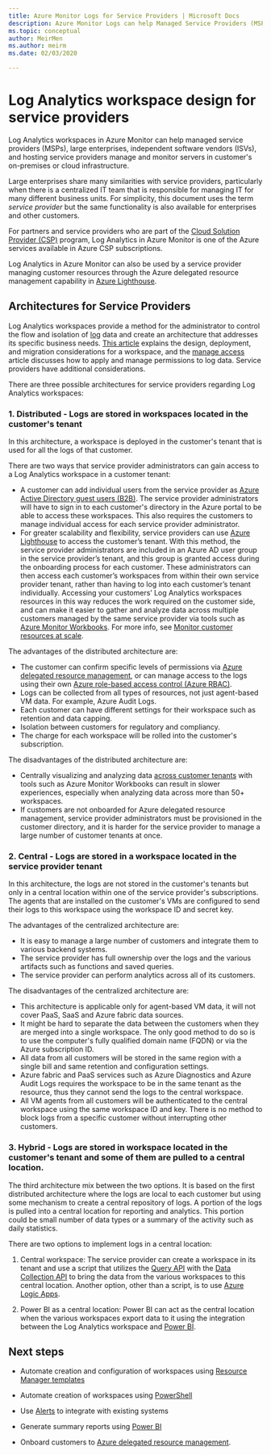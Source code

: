 ```yaml
---
title: Azure Monitor Logs for Service Providers | Microsoft Docs
description: Azure Monitor Logs can help Managed Service Providers (MSPs), large enterprises, Independent Software Vendors (ISVs) and hosting service providers manage and monitor servers in customer's on-premises or cloud infrastructure.
ms.topic: conceptual
author: MeirMen
ms.author: meirm
ms.date: 02/03/2020

---
```


# Log Analytics workspace design for service providers

Log Analytics workspaces in Azure Monitor can help managed service providers (MSPs), large enterprises, independent software vendors (ISVs), and hosting service providers manage and monitor servers in customer's on-premises or cloud infrastructure.

Large enterprises share many similarities with service providers, particularly when there is a centralized IT team that is responsible for managing IT for many different business units. For simplicity, this document uses the term *service provider* but the same functionality is also available for enterprises and other customers.

For partners and service providers who are part of the [Cloud Solution Provider (CSP)](https://partner.microsoft.com/membership/cloud-solution-provider) program, Log Analytics in Azure Monitor is one of the Azure services available in Azure CSP subscriptions.

Log Analytics in Azure Monitor can also be used by a service provider managing customer resources through the Azure delegated resource management capability in [Azure Lighthouse](../../lighthouse/overview.md).

## Architectures for Service Providers

Log Analytics workspaces provide a method for the administrator to control the flow and isolation of [log](../logs/data-platform-logs.md) data and create an architecture that addresses its specific business needs. [This article](../logs/workspace-design.md) explains the design, deployment, and migration considerations for a workspace, and the [manage access](../logs/manage-access.md) article discusses how to apply and manage permissions to log data. Service providers have additional considerations.

There are three possible architectures for service providers regarding Log Analytics workspaces:

### 1. Distributed - Logs are stored in workspaces located in the customer's tenant

In this architecture, a workspace is deployed in the customer's tenant that is used for all the logs of that customer.

There are two ways that service provider administrators can gain access to a Log Analytics workspace in a customer tenant:

- A customer can add individual users from the service provider as [Azure Active Directory guest users (B2B)](../../active-directory/external-identities/what-is-b2b.md). The service provider administrators will have to sign in to each customer's directory in the Azure portal to be able to access these workspaces. This also requires the customers to manage individual access for each service provider administrator.
- For greater scalability and flexibility, service providers can use [Azure Lighthouse](../../lighthouse/overview.md) to access the customer’s tenant. With this method, the service provider administrators are included in an Azure AD user group in the service provider’s tenant, and this group is granted access during the onboarding process for each customer. These administrators can then access each customer’s workspaces from within their own service provider tenant, rather than having to log into each customer’s tenant individually. Accessing your customers’ Log Analytics workspaces resources in this way reduces the work required on the customer side, and can make it easier to gather and analyze data across multiple customers managed by the same service provider via tools such as [Azure Monitor Workbooks](../visualize/workbooks-overview.md). For more info, see [Monitor customer resources at scale](../../lighthouse/how-to/monitor-at-scale.md).

The advantages of the distributed architecture are:

* The customer can confirm specific levels of permissions via [Azure delegated resource management](../../lighthouse/concepts/architecture.md), or can manage access to the logs using their own [Azure role-based access control (Azure RBAC)](../../role-based-access-control/overview.md).
* Logs can be collected from all types of resources, not just agent-based VM data. For example, Azure Audit Logs.
* Each customer can have different settings for their workspace such as retention and data capping.
* Isolation between customers for regulatory and compliancy.
* The charge for each workspace will be rolled into the customer's subscription.

The disadvantages of the distributed architecture are:

* Centrally visualizing and analyzing data [across customer tenants](cross-workspace-query.md) with tools such as Azure Monitor Workbooks can result in slower experiences, especially when analyzing data across more than 50+ workspaces.
* If customers are not onboarded for Azure delegated resource management, service provider administrators must be provisioned in the customer directory, and it is harder for the service provider to manage a large number of customer tenants at once.

### 2. Central - Logs are stored in a workspace located in the service provider tenant

In this architecture, the logs are not stored in the customer's tenants but only in a central location within one of the service provider's subscriptions. The agents that are installed on the customer's VMs are configured to send their logs to this workspace using the workspace ID and secret key.

The advantages of the centralized architecture are:

* It is easy to manage a large number of customers and integrate them to various backend systems.
* The service provider has full ownership over the logs and the various artifacts such as functions and saved queries.
* The service provider can perform analytics across all of its customers.

The disadvantages of the centralized architecture are:

* This architecture is applicable only for agent-based VM data, it will not cover PaaS, SaaS and Azure fabric data sources.
* It might be hard to separate the data between the customers when they are merged into a single workspace. The only good method to do so is to use the computer's fully qualified domain name (FQDN) or via the Azure subscription ID.
* All data from all customers will be stored in the same region with a single bill and same retention and configuration settings.
* Azure fabric and PaaS services such as Azure Diagnostics and Azure Audit Logs requires the workspace to be in the same tenant as the resource, thus they cannot send the logs to the central workspace.
* All VM agents from all customers will be authenticated to the central workspace using the same workspace ID and key. There is no method to block logs from a specific customer without interrupting other customers.

### 3. Hybrid - Logs are stored in workspace located in the customer's tenant and some of them are pulled to a central location.

The third architecture mix between the two options. It is based on the first distributed architecture where the logs are local to each customer but using some mechanism to create a central repository of logs. A portion of the logs is pulled into a central location for reporting and analytics. This portion could be small number of data types or a summary of the activity such as daily statistics.

There are two options to implement logs in a central location:

1. Central workspace: The service provider can create a workspace in its tenant and use a script that utilizes the [Query API](https://dev.loganalytics.io/) with the [Data Collection API](../logs/data-collector-api.md) to bring the data from the various workspaces to this central location. Another option, other than a script, is to use [Azure Logic Apps](../../logic-apps/logic-apps-overview.md).

2. Power BI as a central location: Power BI can act as the central location when the various workspaces export data to it using the integration between the Log Analytics workspace and [Power BI](./log-powerbi.md).

## Next steps

* Automate creation and configuration of workspaces using [Resource Manager templates](../logs/resource-manager-workspace.md)

* Automate creation of workspaces using [PowerShell](../logs/powershell-workspace-configuration.md)

* Use [Alerts](../alerts/alerts-overview.md) to integrate with existing systems

* Generate summary reports using [Power BI](./log-powerbi.md)

* Onboard customers to [Azure delegated resource management](../../lighthouse/concepts/architecture.md).
